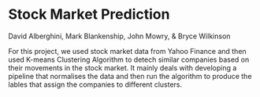 # Stock Market Prediction



David Alberghini, Mark Blankenship, John Mowry, & Bryce Wilkinson

For this project, we used stock market data from Yahoo Finance and then used K-means Clustering Algorithm to detech similar companies based on their movements in the stock market. It mainly deals with developing a pipeline that normalises the data and then run the algorithm to produce the lables that assign the companies to different clusters. 
